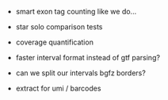 - smart exon tag counting like we do...

- star solo comparison tests

- coverage quantification

- faster interval format instead of gtf parsing?


- can we split our intervals bgfz borders? 

- extract for umi / barcodes
